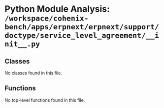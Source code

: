 # Python Module Analysis: `/workspace/cohenix-bench/apps/erpnext/erpnext/support/doctype/service_level_agreement/__init__.py`

## Classes

No classes found in this file.


## Functions

No top-level functions found in this file.
